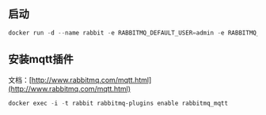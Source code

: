 ## 启动
```powershell
docker run -d --name rabbit -e RABBITMQ_DEFAULT_USER=admin -e RABBITMQ_DEFAULT_PASS=admin -p 8666:1883 -p 15672:15672 docker.io/rabbitmq
```
## 安装mqtt插件
文档：[http://www.rabbitmq.com/mqtt.html](http://www.rabbitmq.com/mqtt.html)
```powershell
docker exec -i -t rabbit rabbitmq-plugins enable rabbitmq_mqtt
```
